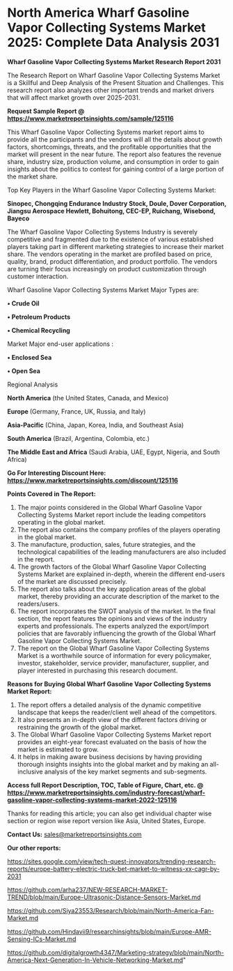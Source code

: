 # North America Wharf Gasoline Vapor Collecting Systems Market 2025: Complete Data Analysis 2031

<strong>Wharf Gasoline Vapor Collecting Systems Market Research Report 2031</strong>

The Research Report on Wharf Gasoline Vapor Collecting Systems Market is a Skillful and Deep Analysis of the Present Situation and Challenges. This research report also analyzes other important trends and market drivers that will affect market growth over 2025-2031.

<strong>Request Sample Report @ <a href=https://www.marketreportsinsights.com/sample/125116>https://www.marketreportsinsights.com/sample/125116</a></strong>

This Wharf Gasoline Vapor Collecting Systems market report aims to provide all the participants and the vendors will all the details about growth factors, shortcomings, threats, and the profitable opportunities that the market will present in the near future. The report also features the revenue share, industry size, production volume, and consumption in order to gain insights about the politics to contest for gaining control of a large portion of the market share.

Top Key Players in the Wharf Gasoline Vapor Collecting Systems Market:

<strong>Sinopec, Chongqing Endurance Industry Stock, Doule, Dover Corporation, Jiangsu Aerospace Hewlett, Bohuitong, CEC-EP, Ruichang, Wisebond, Bayeco</strong>

The Wharf Gasoline Vapor Collecting Systems Industry is severely competitive and fragmented due to the existence of various established players taking part in different marketing strategies to increase their market share. The vendors operating in the market are profiled based on price, quality, brand, product differentiation, and product portfolio. The vendors are turning their focus increasingly on product customization through customer interaction.

Wharf Gasoline Vapor Collecting Systems Market Major Types are:

<strong>• Crude Oil

• Petroleum Products

• Chemical Recycling</strong>

Market Major end-user applications :

<strong>• Enclosed Sea

• Open Sea</strong>

Regional Analysis

</u><strong><b>North America</b></strong> (the United States, Canada, and Mexico)

<strong><b>Europe </b></strong>(Germany, France, UK, Russia, and Italy)

<strong><b>Asia-Pacific</b></strong> (China, Japan, Korea, India, and Southeast Asia)

<strong><b>South America</b></strong> (Brazil, Argentina, Colombia, etc.)

<strong><b>The Middle East and Africa</b></strong> (Saudi Arabia, UAE, Egypt, Nigeria, and South Africa)

<strong>Go For Interesting Discount Here: <a href=https://www.marketreportsinsights.com/discount/125116>https://www.marketreportsinsights.com/discount/125116</a></strong>

<strong>Points Covered in The Report:</strong>
<ol>
  <li>The major points considered in the Global Wharf Gasoline Vapor Collecting Systems Market report include the leading competitors operating in the global market.</li>
  <li>The report also contains the company profiles of the players operating in the global market.</li>
  <li>The manufacture, production, sales, future strategies, and the technological capabilities of the leading manufacturers are also included in the report.</li>
  <li>The growth factors of the Global Wharf Gasoline Vapor Collecting Systems Market are explained in-depth, wherein the different end-users of the market are discussed precisely.</li>
  <li>The report also talks about the key application areas of the global market, thereby providing an accurate description of the market to the readers/users.</li>
  <li>The report incorporates the SWOT analysis of the market. In the final section, the report features the opinions and views of the industry experts and professionals. The experts analyzed the export/import policies that are favorably influencing the growth of the Global Wharf Gasoline Vapor Collecting Systems Market.</li>
  <li>The report on the Global Wharf Gasoline Vapor Collecting Systems Market is a worthwhile source of information for every policymaker, investor, stakeholder, service provider, manufacturer, supplier, and player interested in purchasing this research document.</li>
</ol>
<strong>Reasons for Buying Global Wharf Gasoline Vapor Collecting Systems Market Report:</strong>

<ol>
  <li>The report offers a detailed analysis of the dynamic competitive landscape that keeps the reader/client well ahead of the competitors.</li>
  <li>It also presents an in-depth view of the different factors driving or restraining the growth of the global market.</li>
  <li>The Global Wharf Gasoline Vapor Collecting Systems Market report provides an eight-year forecast evaluated on the basis of how the market is estimated to grow.</li>
  <li>It helps in making aware business decisions by having providing thorough insights insights into the global market and by making an all-inclusive analysis of the key market segments and sub-segments.</li>
</ol>
<strong>Access full Report Description, TOC, Table of Figure, Chart, etc. @ <a href=https://www.marketreportsinsights.com/industry-forecast/wharf-gasoline-vapor-collecting-systems-market-2022-125116>https://www.marketreportsinsights.com/industry-forecast/wharf-gasoline-vapor-collecting-systems-market-2022-125116</a></strong>


Thanks for reading this article; you can also get individual chapter wise section or region wise report version like Asia, United States, Europe.

<strong>Contact Us:</strong>
sales@marketreportsinsights.com

<strong>Our other reports:</strong>

<a href=https://sites.google.com/view/tech-quest-innovators/trending-research-reports/europe-battery-electric-truck-bet-market-to-witness-xx-cagr-by-2031>https://sites.google.com/view/tech-quest-innovators/trending-research-reports/europe-battery-electric-truck-bet-market-to-witness-xx-cagr-by-2031</a>

<a href=https://github.com/arha237/NEW-RESEARCH-MARKET-TREND/blob/main/Europe-Ultrasonic-Distance-Sensors-Market.md>https://github.com/arha237/NEW-RESEARCH-MARKET-TREND/blob/main/Europe-Ultrasonic-Distance-Sensors-Market.md</a>

<a href=https://github.com/Siya23553/Research/blob/main/North-America-Fan-Market.md>https://github.com/Siya23553/Research/blob/main/North-America-Fan-Market.md</a>

<a href=https://github.com/Hindavii9/researchinsights/blob/main/Europe-AMR-Sensing-ICs-Market.md>https://github.com/Hindavii9/researchinsights/blob/main/Europe-AMR-Sensing-ICs-Market.md</a>

<a href=https://github.com/digitalgrowth4347/Marketing-strategy/blob/main/North-America-Next-Generation-In-Vehicle-Networking-Market.md>https://github.com/digitalgrowth4347/Marketing-strategy/blob/main/North-America-Next-Generation-In-Vehicle-Networking-Market.md</a>"
